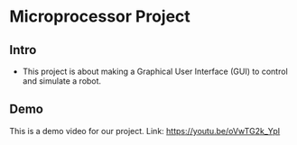 # Microprocessor Project

## Intro
- This project is about making a Graphical User Interface (GUI) to control and simulate a robot.

## Demo
This is a demo video for our project.
Link: https://youtu.be/oVwTG2k_YpI
